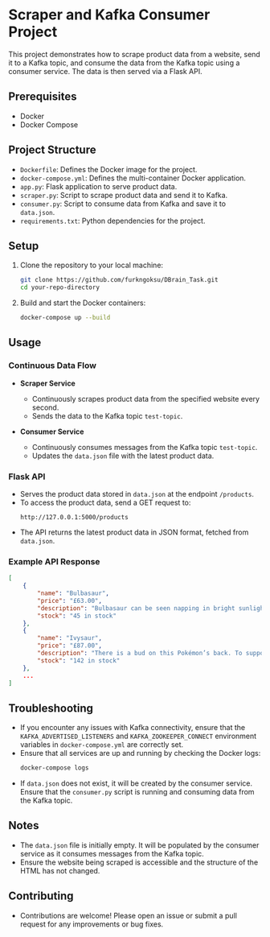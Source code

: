 # Scraper and Kafka Consumer Project

This project demonstrates how to scrape product data from a website, send it to a Kafka topic, and consume the data from the Kafka topic using a consumer service. The data is then served via a Flask API.

## Prerequisites

- Docker
- Docker Compose

## Project Structure

- `Dockerfile`: Defines the Docker image for the project.
- `docker-compose.yml`: Defines the multi-container Docker application.
- `app.py`: Flask application to serve product data.
- `scraper.py`: Script to scrape product data and send it to Kafka.
- `consumer.py`: Script to consume data from Kafka and save it to `data.json`.
- `requirements.txt`: Python dependencies for the project.

## Setup

1. Clone the repository to your local machine:
    ```sh
    git clone https://github.com/furkngoksu/DBrain_Task.git
    cd your-repo-directory
    ```

2. Build and start the Docker containers:
    ```sh
    docker-compose up --build
    ```

## Usage

### Continuous Data Flow

- **Scraper Service**
  - Continuously scrapes product data from the specified website every second.
  - Sends the data to the Kafka topic `test-topic`.

- **Consumer Service**
  - Continuously consumes messages from the Kafka topic `test-topic`.
  - Updates the `data.json` file with the latest product data.

### Flask API

- Serves the product data stored in `data.json` at the endpoint `/products`.
- To access the product data, send a GET request to:
    ```
    http://127.0.0.1:5000/products
    ```
- The API returns the latest product data in JSON format, fetched from `data.json`.

### Example API Response

```json
[
    {
        "name": "Bulbasaur",
        "price": "£63.00",
        "description": "Bulbasaur can be seen napping in bright sunlight. There is a seed on its back. By soaking up the sun’s rays, the seed grows progressively larger.",
        "stock": "45 in stock"
    },
    {
        "name": "Ivysaur",
        "price": "£87.00",
        "description": "There is a bud on this Pokémon’s back. To support its weight, Ivysaur’s legs and trunk grow thick and strong. If it starts spending more time lying in the sunlight, it’s a sign that the bud will bloom into a large flower soon.",
        "stock": "142 in stock"
    },
    ...
]
```

## Troubleshooting

- If you encounter any issues with Kafka connectivity, ensure that the `KAFKA_ADVERTISED_LISTENERS` and `KAFKA_ZOOKEEPER_CONNECT` environment variables in `docker-compose.yml` are correctly set.
- Ensure that all services are up and running by checking the Docker logs:
    ```sh
    docker-compose logs
    ```
- If `data.json` does not exist, it will be created by the consumer service. Ensure that the `consumer.py` script is running and consuming data from the Kafka topic.

## Notes

- The `data.json` file is initially empty. It will be populated by the consumer service as it consumes messages from the Kafka topic.
- Ensure the website being scraped is accessible and the structure of the HTML has not changed.

## Contributing

- Contributions are welcome! Please open an issue or submit a pull request for any improvements or bug fixes.
```
